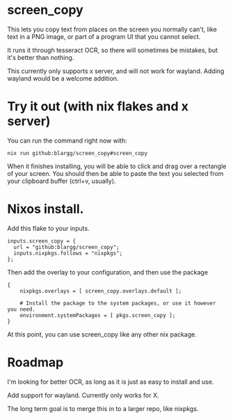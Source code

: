 # screen_copy

This lets you copy text from places on the screen you normally can't, like text in a PNG image, or part of a program UI that you cannot select.

It runs it through tesseract OCR, so there will sometimes be mistakes, but it's better than nothing.

This currently only supports x server, and will not work for wayland. Adding wayland would be a welcome addition.

# Try it out (with nix flakes and x server)

You can run the command right now with:
```
nix run github:blargg/screen_copy#screen_copy
```

When it finishes installing, you will be able to click and drag over a rectangle of your screen. You should then be able to paste the text you selected from your clipboard buffer (ctrl+v, usually).

# Nixos install.

Add this flake to your inputs.
```
inputs.screen_copy = {
  url = "github:blargg/screen_copy";
  inputs.nixpkgs.follows = "nixpkgs";
};
```

Then add the overlay to your configuration, and then use the package
```
{
    nixpkgs.overlays = [ screen_copy.overlays.default ];

    # Install the package to the system packages, or use it however you need.
    environment.systemPackages = [ pkgs.screen_copy ];
}
```

At this point, you can use screen_copy like any other nix package.

# Roadmap
I'm looking for better OCR, as long as it is just as easy to install and use.

Add support for wayland. Currently only works for X.

The long term goal is to merge this in to a larger repo, like nixpkgs.
